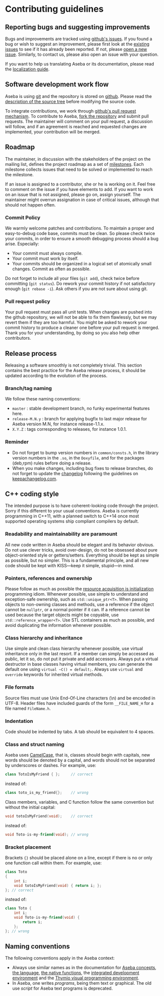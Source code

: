 # Contributing guidelines

## Reporting bugs and suggesting improvements

Bugs and improvements are tracked using [github's issues](https://guides.github.com/features/issues/).
If you found a bug or wish to suggest an improvement, please first look at the [existing issues](https://github.com/aseba-community/aseba/issues) to see if it has already been reported.
If not, please [open a new issue](https://github.com/aseba-community/aseba/issues/new).
Similarly, to contact us, please also open an issue with your question.

If you want to help us translating Aseba or its documentation, please read the [localization guide](localization.md).

## Software development work flow

Aseba is using [git](https://git-scm.com/) and the repository is stored on [github](https://github.com/aseba-community/aseba).
Please read the [description of the source tree](readme.sourcetree.md) before modifying the source code.

To integrate contributions, we work through [github's pull request mechanism](https://help.github.com/articles/about-pull-requests/).
To contribute to Aseba, [fork the repository](https://github.com/aseba-community/aseba#fork-destination-box) and submit pull requests.
The maintainer will comment on your pull request, a discussion will follow, and if an agreement is reached and requested changes are implemented, your contribution will be merged.

## Roadmap

The maintainer, in discussion with the stakeholders of the project on the mailing list, defines the project roadmap as a set of [milestones](https://github.com/aseba-community/aseba/milestones).
Each milestone collects issues that need to be solved or implemented to reach the milestone.

If an issue is assigned to a contributor, she or he is working on it.
Feel free to comment on the issue if you have elements to add.
If you want to work on an issue that is not assigned, please go on, assign yourself.
The maintainer might overrun assignation in case of critical issues, although that should not happen often.

### Commit Policy

We warmly welcome patches and contributions.
To maintain a proper and easy-to-debug code base, commits must be clean.
So please check twice your commits, in order to ensure a smooth debugging process should a bug arise. Especially:
* Your commit must always compile.
* Your commit must work by itself.
* Your commits should be organized in a logical set of atomically small changes. Commit as often as possible.

Do not forget to include all your files (`git add`), check twice before committing (`git status`).
Do rework your commit history if not satisfactory enough (`git rebase -i`).
Ask others if you are not sure about using git.

### Pull request policy

Your pull request must pass all unit tests.
When changes are pushed into the github repository, we will not be able to fix them flawlessly, but we may revert them if they are too harmful.
You might be asked to rework your commit history to produce a cleaner one before your pull request is merged.
Thank you for your understanding, by doing so you also help other contributors.

## Release process

Releasing a software smoothly is not completely trivial.
This section contains the best practice for the Aseba release process, it should be updated according to the evolution of the process.

### Branch/tag naming

We follow these naming conventions:
* `master` : stable development branch, no funky experimental features here.
* `release-M.N.y` : branch for applying bugfix to last major release for Aseba version M.N, for instance release-1.1.x.
* `X.Y.Z` : tags corresponding to releases, for instance 1.0.1.

### Reminder

* Do not forget to bump version numbers in `common/consts.h`, in the library version numbers in the `.so`, in the `Doxyfile`, and for the packages (deb,rpm) rules before doing a release.
* When you make changes, including bug fixes to release branches, do not forget to update the [changelog](changelog.md) following the guidelines on [keepachangelog.com](http://keepachangelog.com).

## C++ coding style

The intended purpose is to have coherent-looking code through the project.
Sorry if this different to your usual conventions.
Aseba is currently programming in C++11, with a planned switch to C++14 once most supported operating systems ship compliant compilers by default.

### Readability and maintainability are paramount

All new code written in Aseba should be elegant and its behavior obvious.
Do not use clever tricks, avoid over-design, do not be obsessed about pure object-oriented style or getters/setters.
Everything should be kept as simple as possible, but no simpler.
This is a fundamental principle, and all new code should be kept with KISS—keep it simple, stupid—in mind.

### Pointers, references and ownership

Please follow as much as possible the [resource acquisition is initialization](https://en.wikipedia.org/wiki/Resource_acquisition_is_initialization) programming idiom.
Whenever possible, use simple to understand and exception-safe ownership, such as `std::unique_ptr<T>`.
When passing objects to non-owning classes and methods, use a reference if the object cannot be `nullptr`, or a normal pointer if it can.
If a reference cannot be used because the target objects might be copyable, use `std::reference_wrapper<T>`.
Use STL containers as much as possible, and avoid duplicating the information whenever possible.

### Class hierarchy and inheritance

Use simple and clean class hierarchy whenever possible, use virtual inheritance only in the last resort.
If a member can simply be accessed as public, let it so, do not put it private and add accessors.
Always put a virtual destructor in base classes having virtual members, you can generate the default one using `virtual ~C() = default;`.
Always use `virtual` and `override` keywords for inherited virtual methods.

### File formats

Source files must use Unix End-Of-Line characters (\n) and be encoded in UTF-8.
Header files have included guards of the form `__FILE_NAME_H` for a file named `FileName.h`.

### Indentation

Code should be indented by tabs.
A tab should be equivalent to 4 spaces.

### Class and struct naming

Aseba uses [CamelCase](https://en.wikipedia.org/wiki/Camel_case), that is, classes should begin with capitals, new words should be denoted by a capital, and words should not be separated by underscores or dashes.
For example, use:
```C++
class TotoIsMyFriend { };     // correct
```
instead of:
```C++
class toto_is_my_friend{};    // wrong
```
Class members, variables, and C function follow the same convention but without the initial capital: 
```C++
void totoIsMyFriend(void);    // correct
```
instead of:
```C++
void Toto-is-my-friend(void); // wrong
```

### Bracket placement

Brackets `{}` should be placed alone on a line, except if there is no or only one function call within them.
For example, use:
```C++
class Toto
{
    int i;
    void totoIsMyFriend(void) { return i; };
}; // correct
```
instead of:
```C++
class Toto {
    int i;
    void Toto-is-my-friend(void) {
        return i;
    };
}; // wrong
```

## Naming conventions

The following conventions apply in the Aseba context:
* Always use similar names as in the documentation for [Aseba concepts](https://www.thymio.org/en:asebaconcepts), [the language](https://www.thymio.org/en:asebalanguage), [the native functions](https://www.thymio.org/en:asebastdnative), the [integrated development environment](https://www.thymio.org/en:asebastudio) and the [Thymio visual programming environment](https://www.thymio.org/en:thymiovpl).
* In Aseba, one writes _programs_, being them text or graphical. The old use _script_ for Aseba text programs is deprecated.
